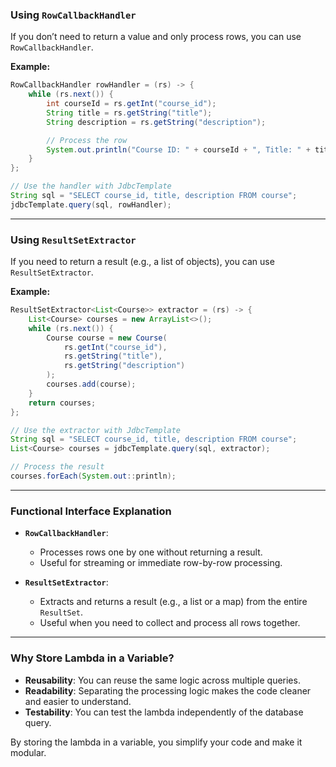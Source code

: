 
### **Using `RowCallbackHandler`**
If you don’t need to return a value and only process rows, you can use `RowCallbackHandler`.

**Example:**
```java
RowCallbackHandler rowHandler = (rs) -> {
    while (rs.next()) {
        int courseId = rs.getInt("course_id");
        String title = rs.getString("title");
        String description = rs.getString("description");

        // Process the row
        System.out.println("Course ID: " + courseId + ", Title: " + title);
    }
};

// Use the handler with JdbcTemplate
String sql = "SELECT course_id, title, description FROM course";
jdbcTemplate.query(sql, rowHandler);
```

---

### **Using `ResultSetExtractor`**
If you need to return a result (e.g., a list of objects), you can use `ResultSetExtractor`.

**Example:**
```java
ResultSetExtractor<List<Course>> extractor = (rs) -> {
    List<Course> courses = new ArrayList<>();
    while (rs.next()) {
        Course course = new Course(
            rs.getInt("course_id"),
            rs.getString("title"),
            rs.getString("description")
        );
        courses.add(course);
    }
    return courses;
};

// Use the extractor with JdbcTemplate
String sql = "SELECT course_id, title, description FROM course";
List<Course> courses = jdbcTemplate.query(sql, extractor);

// Process the result
courses.forEach(System.out::println);
```

---

### **Functional Interface Explanation**
- **`RowCallbackHandler`**:
  - Processes rows one by one without returning a result.
  - Useful for streaming or immediate row-by-row processing.

- **`ResultSetExtractor`**:
  - Extracts and returns a result (e.g., a list or a map) from the entire `ResultSet`.
  - Useful when you need to collect and process all rows together.

---

### **Why Store Lambda in a Variable?**
- **Reusability**: You can reuse the same logic across multiple queries.
- **Readability**: Separating the processing logic makes the code cleaner and easier to understand.
- **Testability**: You can test the lambda independently of the database query.

By storing the lambda in a variable, you simplify your code and make it modular.
